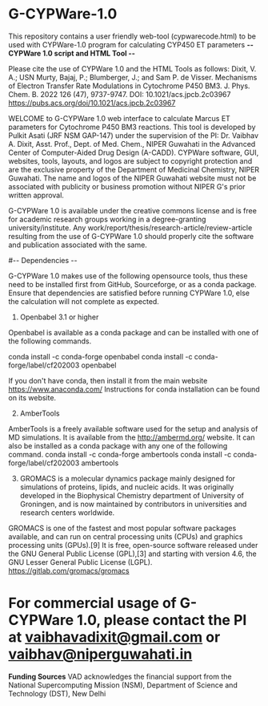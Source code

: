# G-CYPWare-1.0
This repository contains a user friendly web-tool (cypwarecode.html) to be used with CYPWare-1.0 program for calculating CYP450 ET parameters
**-- CYPWare 1.0 script and HTML Tool --**

Please cite the use of CYPWare 1.0 and the HTML Tools as follows:
Dixit, V. A.; USN Murty, Bajaj, P.; Blumberger, J.; and Sam P. de Visser. Mechanisms of Electron Transfer Rate Modulations in Cytochrome P450 BM3. J. Phys. Chem. B. 2022 126 (47), 9737-9747. DOI: 10.1021/acs.jpcb.2c03967
https://pubs.acs.org/doi/10.1021/acs.jpcb.2c03967

WELCOME to G-CYPWare 1.0 web interface to calculate Marcus ET parameters for Cytochrome P450 BM3 reactions.
This tool is developed by Pulkit Asati (JRF NSM GAP-147) under the supervision of the PI: Dr. Vaibhav A. Dixit, Asst. Prof., Dept. of Med. Chem.,
NIPER Guwahati in the Advanced Center of Computer-Aided Drug Design (A-CADD).
CYPWare software, GUI, websites, tools, layouts, and logos are subject to copyright protection and are the exclusive
property of the Department of Medicinal Chemistry, NIPER Guwahati.
The name and logos of the NIPER Guwahati website must not be associated with publicity or business
promotion without NIPER G's prior written approval.

G-CYPWare 1.0 is available under the creative commons license and is free for academic research groups working
in a degree-granting university/institute.
Any work/report/thesis/research-article/review-article resulting from the use of G-CYPWare 1.0 should properly
cite the software and publication associated with the same.

#-- Dependencies --

G-CYPWare 1.0 makes use of the following opensource tools, thus these need to be installed first from GitHub,
Sourceforge, or as a conda package.
Ensure that dependencies are satisfied before running CYPWare 1.0, else the calculation will not complete as expected.

1) Openbabel 3.1 or higher

Openbabel is available as a conda package and can be installed with one of the following commands.

conda install -c conda-forge openbabel
conda install -c conda-forge/label/cf202003 openbabel

If you don't have conda, then install it from the main website https://www.anaconda.com/
Instructions for conda installation can be found on its website.

2) AmberTools


AmberTools is a freely available software used for the setup and analysis of MD simulations.
It is available from the http://ambermd.org/ website. It can also be installed as a conda package with any one of the following command.
conda install -c conda-forge ambertools
conda install -c conda-forge/label/cf202003 ambertools

3) GROMACS is a molecular dynamics package mainly designed for simulations of proteins, lipids, and nucleic acids.
It was originally developed in the Biophysical Chemistry department of University of Groningen,
and is now maintained by contributors in universities and research centers worldwide.

GROMACS is one of the fastest and most popular software packages available, and can run on central
processing units (CPUs) and graphics processing units (GPUs).[9] It is free, open-source software
released under the GNU General Public License (GPL),[3] and starting with version 4.6, the GNU Lesser
General Public License (LGPL). https://gitlab.com/gromacs/gromacs

For commercial usage of G-CYPWare 1.0, please contact the PI at vaibhavadixit@gmail.com or vaibhav@niperguwahati.in
========================================================================================================================
**Funding Sources**
VAD acknowledges the financial support from the National Supercomputing Mission (NSM), Department of Science and Technology (DST), New Delhi 
